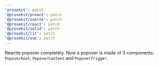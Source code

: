 ```yaml
---
'prosekit': patch
'@prosekit/preact': patch
'@prosekit/svelte': patch
'@prosekit/react': patch
'@prosekit/solid': patch
'@prosekit/lit': patch
'@prosekit/vue': patch
---
```


Rewrite popover completely. Now a popover is made of 3 components: `PopoverRoot`, `PopoverContent` and `PopoverTrigger`.

